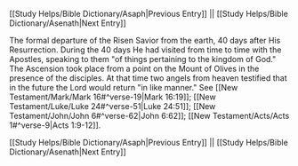 [[Study Helps/Bible Dictionary/Asaph|Previous Entry]]  ||  [[Study Helps/Bible Dictionary/Asenath|Next Entry]]

 The formal departure of the Risen Savior from the earth, 40 days after His Resurrection. During the 40 days He had visited from time to time with the Apostles, speaking to them "of things pertaining to the kingdom of God." The Ascension took place from a point on the Mount of Olives in the presence of the disciples. At that time two angels from heaven testified that in the future the Lord would return "in like manner." See [[New Testament/Mark/Mark 16#^verse-19|Mark 16:19]]; [[New Testament/Luke/Luke 24#^verse-51|Luke 24:51]]; [[New Testament/John/John 6#^verse-62|John 6:62]]; [[New Testament/Acts/Acts 1#^verse-9|Acts 1:9-12]].

[[Study Helps/Bible Dictionary/Asaph|Previous Entry]]  ||  [[Study Helps/Bible Dictionary/Asenath|Next Entry]]